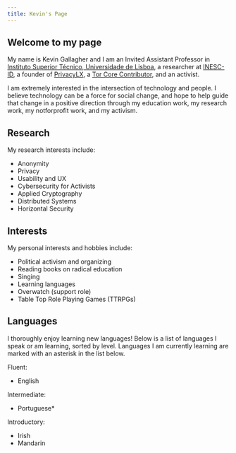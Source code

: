 ```yaml
---
title: Kevin's Page
---
```


## Welcome to my page

My name is Kevin Gallagher and I am an Invited Assistant Professor in
[Instituto Superior Técnico, Universidade de Lisboa](https://tecnico.ulisboa.pt),
a researcher at [INESC-ID](https://www.inesc-id.pt/), a founder of
[PrivacyLX](https://privacylx.org), a
[Tor Core Contributor](https://www.torproject.org/about/people/#core), and an
activist. 
<!--I teach the Information Security and Privacy course and the 
Application Security course for the
[NYU Cyber Fellows](https://engineering.nyu.edu/academics/programs/cybersecurity-ms-online/nyu-cyber-fellows). -->

I am extremely interested in the intersection of technology and people. I
believe technology can be a force for social change, and hope to help guide that
change in a positive direction through my education work, my research work, my
notforprofit work, and my activism.

## Research

My research interests include:

* Anonymity
* Privacy
* Usability and UX
* Cybersecurity for Activists
* Applied Cryptography
* Distributed Systems
* Horizontal Security

## Interests

My personal interests and hobbies include:

* Political activism and organizing
* Reading books on radical education
* Singing
* Learning languages
* Overwatch (support role)
* Table Top Role Playing Games (TTRPGs)

## Languages

I thoroughly enjoy learning new languages! Below is a list of languages I speak
or am learning, sorted by level. Languages I am currently learning are marked
with an asterisk in the list below.

Fluent:

* English

Intermediate:

* Portuguese\*

Introductory:

* Irish
* Mandarin
